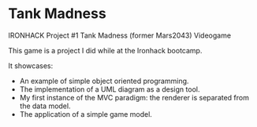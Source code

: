 # Tank Madness
IRONHACK Project #1 Tank Madness (former Mars2043) Videogame

This game is a project I did while at the Ironhack bootcamp. 

It showcases:

  - An example of simple object oriented programming.
  - The implementation of a UML diagram as a design tool.
  - My first instance of the MVC paradigm: the renderer is separated from the data model.
  - The application of a simple game model.
